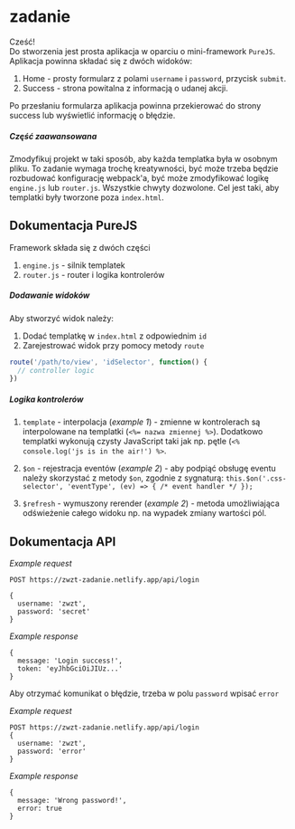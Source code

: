 # zadanie

Cześć!  
Do stworzenia jest prosta aplikacja w oparciu o mini-framework `PureJS`. Aplikacja powinna składać się z dwóch widoków:
1. Home - prosty formularz z polami `username` i `password`, przycisk `submit`.
2. Success - strona powitalna z informacją o udanej akcji.

Po przesłaniu formularza aplikacja powinna przekierować do strony success lub wyświetlić informację o błędzie.

##### Część zaawansowana
Zmodyfikuj projekt w taki sposób, aby każda templatka była w osobnym pliku. To zadanie wymaga trochę kreatywności, być może trzeba będzie rozbudować konfigurację webpack'a, być może zmodyfikować logikę `engine.js` lub `router.js`. Wszystkie chwyty dozwolone. Cel jest taki, aby templatki były tworzone poza `index.html`.

## Dokumentacja PureJS

Framework składa się z dwóch części
1. `engine.js` - silnik templatek
2. `router.js` - router i logika kontrolerów

##### Dodawanie widoków

Aby stworzyć widok należy:
1. Dodać templatkę w `index.html` z odpowiednim `id`
2. Zarejestrować widok przy pomocy metody `route`

```javascript
route('/path/to/view', 'idSelector', function() {
  // controller logic
})
```

##### Logika kontrolerów

1. `template` - interpolacja (*example 1*) - zmienne w kontrolerach są interpolowane na templatki (`<%= nazwa zmiennej %>`). Dodatkowo templatki wykonują czysty JavaScript taki jak np. pętle (`<% console.log('js is in the air!') %>`.

2. `$on` - rejestracja eventów (*example 2*) - aby podpiąć obsługę eventu należy skorzystać z metody `$on`, zgodnie z sygnaturą: `this.$on('.css-selector', 'eventType', (ev) => { /* event handler */ });`

3. `$refresh` - wymuszony rerender (*example 2*) - metoda umożliwiająca odświeżenie całego widoku np. na wypadek zmiany wartości pól.

## Dokumentacja API
*Example request*
```
POST https://zwzt-zadanie.netlify.app/api/login

{
  username: 'zwzt',
  password: 'secret'
}
```
*Example response*
```
{
  message: 'Login success!',
  token: 'eyJhbGciOiJIUz...'
}
```

Aby otrzymać komunikat o błędzie, trzeba w polu `password` wpisać `error`

*Example request*
```
POST https://zwzt-zadanie.netlify.app/api/login
{
  username: 'zwzt',
  password: 'error'
}
```
*Example response*
```
{
  message: 'Wrong password!',
  error: true
}
```
